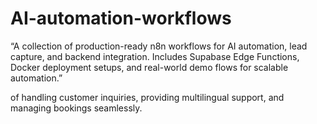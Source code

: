 # AI-automation-workflows
“A collection of production-ready n8n workflows for AI automation, lead capture, and backend integration. Includes Supabase Edge Functions, Docker deployment setups, and real-world demo flows for scalable automation.”

 of handling customer inquiries, providing multilingual support, and managing bookings seamlessly.
